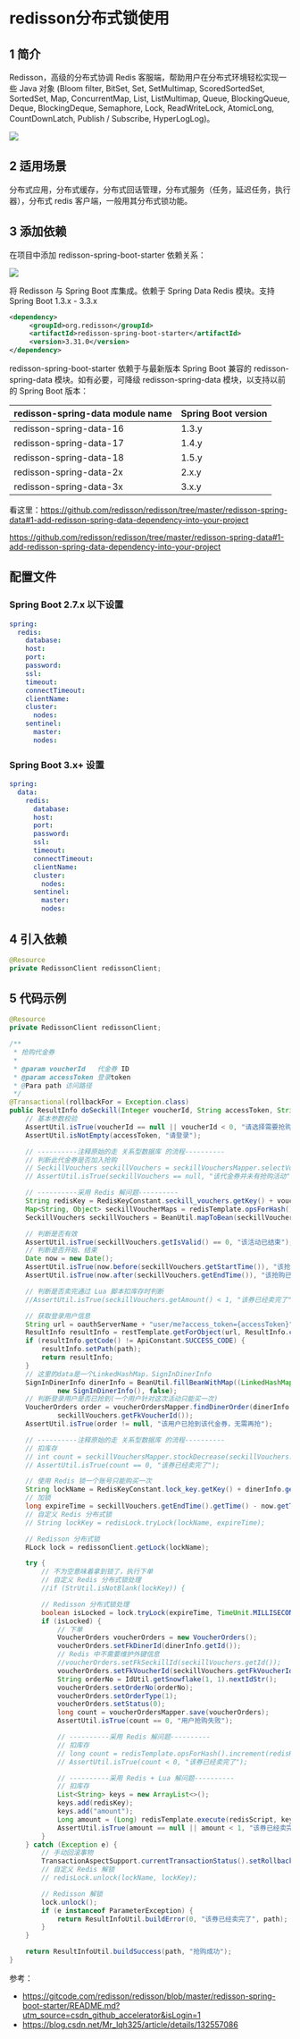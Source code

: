# redisson分布式锁使用

## 1 简介

Redisson，高级的分布式协调 Redis 客服端，帮助用户在分布式环境轻松实现一些 Java 对象 (Bloom filter, BitSet, Set, SetMultimap, ScoredSortedSet, SortedSet, Map, ConcurrentMap, List, ListMultimap, Queue, BlockingQueue, Deque, BlockingDeque, Semaphore, Lock, ReadWriteLock, AtomicLong, CountDownLatch, Publish / Subscribe, HyperLogLog)。

![](https://my-img.javaedge.com.cn/javaedge-blog/2024/06/943c32c2d8bbebcf05345cc0876c9d9a.png)

## 2 适用场景

分布式应用，分布式缓存，分布式回话管理，分布式服务（任务，延迟任务，执行器），分布式 redis 客户端，一般用其分布式锁功能。

## 3 添加依赖

在项目中添加 redisson-spring-boot-starter 依赖关系：

![](https://my-img.javaedge.com.cn/javaedge-blog/2024/06/7e0da2a6d5738ed355ad2a54cabb69bb.png)

将 Redisson 与 Spring Boot 库集成。依赖于 Spring Data Redis 模块。支持 Spring Boot 1.3.x - 3.3.x

```xml
<dependency>
     <groupId>org.redisson</groupId>
     <artifactId>redisson-spring-boot-starter</artifactId>
     <version>3.31.0</version>
</dependency>
```

redisson-spring-boot-starter 依赖于与最新版本 Spring Boot 兼容的 redisson-spring-data 模块。如有必要，可降级 redisson-spring-data 模块，以支持以前的 Spring Boot 版本：

| redisson-spring-data module name | Spring Boot version |
| -------------------------------- | ------------------- |
| redisson-spring-data-16          | 1.3.y               |
| redisson-spring-data-17          | 1.4.y               |
| redisson-spring-data-18          | 1.5.y               |
| redisson-spring-data-2x          | 2.x.y               |
| redisson-spring-data-3x          | 3.x.y               |

看这里：https://github.com/redisson/redisson/tree/master/redisson-spring-data#1-add-redisson-spring-data-dependency-into-your-project

https://github.com/redisson/redisson/tree/master/redisson-spring-data#1-add-redisson-spring-data-dependency-into-your-project

## 配置文件

### Spring Boot 2.7.x 以下设置

```yaml
spring:
  redis:
    database: 
    host:
    port:
    password:
    ssl: 
    timeout:
    connectTimeout:
    clientName:
    cluster:
      nodes:
    sentinel:
      master:
      nodes:
```



### Spring Boot 3.x+ 设置



```yaml
spring:
  data:
    redis:
      database: 
      host:
      port:
      password:
      ssl: 
      timeout:
      connectTimeout:
      clientName:
      cluster:
        nodes:
      sentinel:
        master:
        nodes:
```



## 4 引入依赖

```java
@Resource
private RedissonClient redissonClient;
```



## 5 代码示例

```java
@Resource
private RedissonClient redissonClient;

/**
 * 抢购代金券
 *
 * @param voucherId   代金券 ID
 * @param accessToken 登录token
 * @Para path 访问路径
 */
@Transactional(rollbackFor = Exception.class)
public ResultInfo doSeckill(Integer voucherId, String accessToken, String path) {
    // 基本参数校验
    AssertUtil.isTrue(voucherId == null || voucherId < 0, "请选择需要抢购的代金券");
    AssertUtil.isNotEmpty(accessToken, "请登录");

    // ----------注释原始的走 关系型数据库 的流程----------
    // 判断此代金券是否加入抢购
    // SeckillVouchers seckillVouchers = seckillVouchersMapper.selectVoucher(voucherId);
    // AssertUtil.isTrue(seckillVouchers == null, "该代金券并未有抢购活动");

    // ----------采用 Redis 解问题----------
    String redisKey = RedisKeyConstant.seckill_vouchers.getKey() + voucherId;
    Map<String, Object> seckillVoucherMaps = redisTemplate.opsForHash().entries(redisKey);
    SeckillVouchers seckillVouchers = BeanUtil.mapToBean(seckillVoucherMaps, SeckillVouchers.class, true, null);

    // 判断是否有效
    AssertUtil.isTrue(seckillVouchers.getIsValid() == 0, "该活动已结束");
    // 判断是否开始、结束
    Date now = new Date();
    AssertUtil.isTrue(now.before(seckillVouchers.getStartTime()), "该抢购还未开始");
    AssertUtil.isTrue(now.after(seckillVouchers.getEndTime()), "该抢购已结束");

    // 判断是否卖完通过 Lua 脚本扣库存时判断
    //AssertUtil.isTrue(seckillVouchers.getAmount() < 1, "该券已经卖完了");

    // 获取登录用户信息
    String url = oauthServerName + "user/me?access_token={accessToken}";
    ResultInfo resultInfo = restTemplate.getForObject(url, ResultInfo.class, accessToken);
    if (resultInfo.getCode() != ApiConstant.SUCCESS_CODE) {
        resultInfo.setPath(path);
        return resultInfo;
    }
    // 这里的data是一个LinkedHashMap，SignInDinerInfo
    SignInDinerInfo dinerInfo = BeanUtil.fillBeanWithMap((LinkedHashMap) resultInfo.getData(),
            new SignInDinerInfo(), false);
    // 判断登录用户是否已抢到(一个用户针对这次活动只能买一次)
    VoucherOrders order = voucherOrdersMapper.findDinerOrder(dinerInfo.getId(),
            seckillVouchers.getFkVoucherId());
    AssertUtil.isTrue(order != null, "该用户已抢到该代金券，无需再抢");

    // ----------注释原始的走 关系型数据库 的流程----------
    // 扣库存
    // int count = seckillVouchersMapper.stockDecrease(seckillVouchers.getId());
    // AssertUtil.isTrue(count == 0, "该券已经卖完了");

    // 使用 Redis 锁一个账号只能购买一次
    String lockName = RedisKeyConstant.lock_key.getKey() + dinerInfo.getId() + ":" + voucherId;
    // 加锁
    long expireTime = seckillVouchers.getEndTime().getTime() - now.getTime();
    // 自定义 Redis 分布式锁
    // String lockKey = redisLock.tryLock(lockName, expireTime);

    // Redisson 分布式锁
    RLock lock = redissonClient.getLock(lockName);

    try {
        // 不为空意味着拿到锁了，执行下单
        // 自定义 Redis 分布式锁处理
        //if (StrUtil.isNotBlank(lockKey)) {

        // Redisson 分布式锁处理
        boolean isLocked = lock.tryLock(expireTime, TimeUnit.MILLISECONDS);
        if (isLocked) {
            // 下单
            VoucherOrders voucherOrders = new VoucherOrders();
            voucherOrders.setFkDinerId(dinerInfo.getId());
            // Redis 中不需要维护外键信息
            //voucherOrders.setFkSeckillId(seckillVouchers.getId());
            voucherOrders.setFkVoucherId(seckillVouchers.getFkVoucherId());
            String orderNo = IdUtil.getSnowflake(1, 1).nextIdStr();
            voucherOrders.setOrderNo(orderNo);
            voucherOrders.setOrderType(1);
            voucherOrders.setStatus(0);
            long count = voucherOrdersMapper.save(voucherOrders);
            AssertUtil.isTrue(count == 0, "用户抢购失败");

            // ----------采用 Redis 解问题----------
            // 扣库存
            // long count = redisTemplate.opsForHash().increment(redisKey, "amount", -1);
            // AssertUtil.isTrue(count < 0, "该券已经卖完了");

            // ----------采用 Redis + Lua 解问题----------
            // 扣库存
            List<String> keys = new ArrayList<>();
            keys.add(redisKey);
            keys.add("amount");
            Long amount = (Long) redisTemplate.execute(redisScript, keys);
            AssertUtil.isTrue(amount == null || amount < 1, "该券已经卖完了");
        }
    } catch (Exception e) {
        // 手动回滚事物
        TransactionAspectSupport.currentTransactionStatus().setRollbackOnly();
        // 自定义 Redis 解锁
        // redisLock.unlock(lockName, lockKey);

        // Redisson 解锁
        lock.unlock();
        if (e instanceof ParameterException) {
            return ResultInfoUtil.buildError(0, "该券已经卖完了", path);
        }
    }

    return ResultInfoUtil.buildSuccess(path, "抢购成功");
}
```

参考：

- https://gitcode.com/redisson/redisson/blob/master/redisson-spring-boot-starter/README.md?utm_source=csdn_github_accelerator&isLogin=1
- https://blog.csdn.net/Mr_lqh325/article/details/132557086